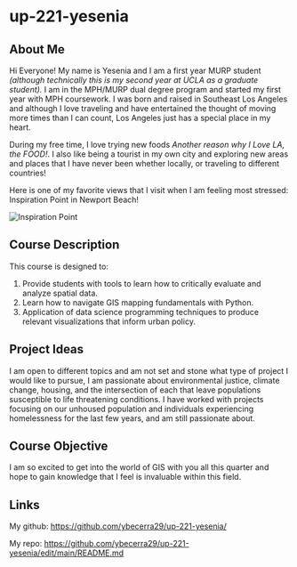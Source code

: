 # up-221-yesenia
## About Me
Hi Everyone! My name is Yesenia and I am a first year MURP student *(although technically this is my second year at UCLA as a graduate student).* I am in the MPH/MURP dual degree program and started my first year with MPH coursework. I was born and raised in Southeast Los Angeles and although I love traveling and have entertained the thought of moving more times than I can count, Los Angeles just has a special place in my heart.

During my free time, I love trying new foods *Another reason why I Love LA, the FOOD!*. 
I also like being a tourist in my own city and exploring new areas and places that I have never been whether locally, or traveling to different countries! 

Here is one of my favorite views that I visit when I am feeling most stressed: Inspiration Point in Newport Beach! 

![Inspiration Point](https://user-images.githubusercontent.com/122328247/212580625-ae049913-3e0d-4f0d-9613-23f5f737e20c.jpeg)
## Course Description
This course is designed to: 
1. Provide students with tools to learn how to critically evaluate and analyze spatial data.
2. Learn how to navigate GIS mapping fundamentals with Python.
3. Application of data science programming techniques to produce relevant visualizations that inform urban policy.
## Project Ideas 
I am open to different topics and am not set and stone what type of project I would like to pursue, I am passionate about environmental justice, climate change, housing, and the intersection of each that leave populations susceptible to life threatening conditions. I have worked with projects focusing on our unhoused population and individuals experiencing homelessness for the last few years, and am still passionate about. 
## Course Objective 
I am so excited to get into the world of GIS with you all this quarter and hope to gain knowledge that I feel is invaluable within this field. 
## Links
My github: https://github.com/ybecerra29/up-221-yesenia/

My repo: https://github.com/ybecerra29/up-221-yesenia/edit/main/README.md
